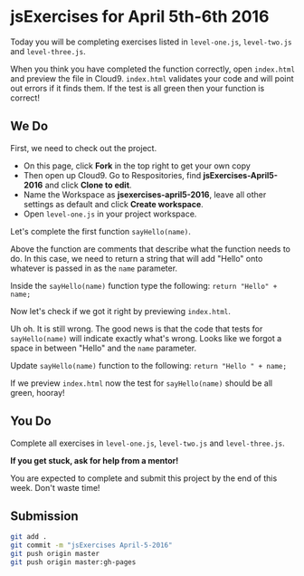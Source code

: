 # jsExercises for April 5th-6th 2016
Today you will be completing exercises listed in `level-one.js`, `level-two.js` and `level-three.js`.

When you think you have completed the function correctly, open `index.html` and preview the file in Cloud9.
`index.html` validates your code and will point out errors if it finds them.
If the test is all green then your function is correct!

## We Do
First, we need to check out the project.

* On this page, click **Fork** in the top right to get your own copy
* Then open up Cloud9. Go to Respositories, find **jsExercises-April5-2016** and click **Clone to edit**.
* Name the Workspace as **jsexercises-april5-2016**, leave all other settings as default and click **Create workspace**.
* Open `level-one.js` in your project workspace.

Let's complete the first function `sayHello(name)`.

Above the function are comments that describe what the function needs to do.
In this case, we need to return a string that will add "Hello" onto whatever is passed in as the `name` parameter.

Inside the `sayHello(name)` function type the following: `return "Hello" + name;`

Now let's check if we got it right by previewing `index.html`.

Uh oh. It is still wrong. The good news is that the code that tests for `sayHello(name)` will indicate exactly what's wrong. Looks like we forgot a space in between "Hello" and the `name` parameter.

Update `sayHello(name)` function to the following: `return "Hello " + name;`

If we preview `index.html` now the test for `sayHello(name)` should be all green, hooray!

## You Do
Complete all exercises in `level-one.js`, `level-two.js` and `level-three.js`.

**If you get stuck, ask for help from a mentor!**

You are expected to complete and submit this project by the end of this week. Don't waste time!

## Submission
```bash
git add .
git commit -m "jsExercises April-5-2016"
git push origin master
git push origin master:gh-pages
```
